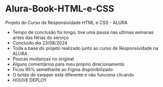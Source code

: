 # Alura-Book-HTML-e-CSS
Projeto do Curso de Responsividade HTML e CSS - ALURA

- Tempo de conclusão foi longo, tive uma pausa nas ultimas semanas antes das férias do serviço
- Concluido dia 23/08/2024
- Toda a base do projeto realizado junto ao curso de Responsividade na ALURA
- Poucas mudanças no original
- Alguns comentários para meu próprio direcionamento
- Ficou 95% semelhante ao Figma disponibilizado
- O botão do swipper está diferente e não funciona clicando
- HOUVE DEPLOY
